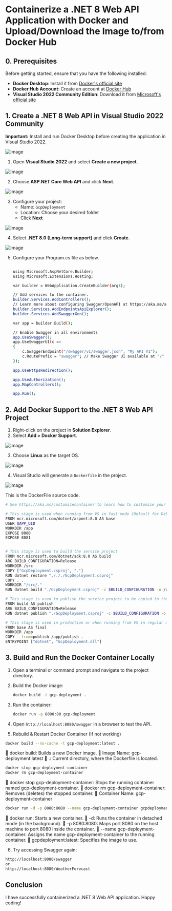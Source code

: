 # Containerize a .NET 8 Web API Application with Docker and Upload/Download the Image to/from Docker Hub

## 0. Prerequisites
Before getting started, ensure that you have the following installed:
- **Docker Desktop**: Install it from [Docker's official site](https://www.docker.com/products/docker-desktop/)
- **Docker Hub Account**: Create an account at [Docker Hub](https://hub.docker.com/)
- **Visual Studio 2022 Community Edition**: Download it from [Microsoft's official site](https://visualstudio.microsoft.com/)

## 1. Create a .NET 8 Web API in Visual Studio 2022 Community
**Important:** Install and run Docker Desktop before creating the application in Visual Studio 2022.

![image](https://github.com/user-attachments/assets/15cbb403-084b-4884-8a7d-1ccca714edb4)

1. Open **Visual Studio 2022** and select **Create a new project**.

![image](https://github.com/user-attachments/assets/6e0cdd02-92a4-4355-b3f2-3603ba07dfb4)

2. Choose **ASP.NET Core Web API** and click **Next**.

![image](https://github.com/user-attachments/assets/110d6241-b30b-4d1a-871c-0af4ee1a5275)

3. Configure your project:
   - Name: `GcpDeployment`
   - Location: Choose your desired folder
   - Click **Next**

![image](https://github.com/user-attachments/assets/3b48e3bc-dcd8-4d86-a178-4e138c37096c)

4. Select **.NET 8.0 (Long-term support)** and click **Create**.

![image](https://github.com/user-attachments/assets/fb624c02-ecc5-4b0e-8626-b4783eb3e644)
   
5. Configure your Program.cs file as below.

   ```sh
   
   using Microsoft.AspNetCore.Builder;
   using Microsoft.Extensions.Hosting;

   var builder = WebApplication.CreateBuilder(args);

   // Add services to the container.
   builder.Services.AddControllers();
   // Learn more about configuring Swagger/OpenAPI at https://aka.ms/aspnetcore/swashbuckle
   builder.Services.AddEndpointsApiExplorer();
   builder.Services.AddSwaggerGen();

   var app = builder.Build();

   // Enable Swagger in all environments
   app.UseSwagger();
   app.UseSwaggerUI(c =>
   {
       c.SwaggerEndpoint("/swagger/v1/swagger.json", "My API V1");
       c.RoutePrefix = "swagger"; // Make Swagger UI available at "/"
   });

   app.UseHttpsRedirection();

   app.UseAuthorization();
   app.MapControllers();

   app.Run();

   ```


## 2. Add Docker Support to the .NET 8 Web API Project
1. Right-click on the project in **Solution Explorer**.
2. Select **Add > Docker Support**.

![image](https://github.com/user-attachments/assets/4b33af54-e8be-4f9d-ace6-5057413e3416)
   
3. Choose **Linux** as the target OS.

![image](https://github.com/user-attachments/assets/3ef0517a-6b7a-424c-80d7-ceb9fdeadf0c)

4. Visual Studio will generate a `Dockerfile` in the project.

![image](https://github.com/user-attachments/assets/d230e998-e961-4d5b-b70c-b159ca580cd2)

This is the DockerFile source code.

```sh
# See https://aka.ms/customizecontainer to learn how to customize your debug container and how Visual Studio uses this Dockerfile to build your images for faster debugging.

# This stage is used when running from VS in fast mode (Default for Debug configuration)
FROM mcr.microsoft.com/dotnet/aspnet:8.0 AS base
USER $APP_UID
WORKDIR /app
EXPOSE 8080
EXPOSE 8081


# This stage is used to build the service project
FROM mcr.microsoft.com/dotnet/sdk:8.0 AS build
ARG BUILD_CONFIGURATION=Release
WORKDIR /src
COPY ["GcpDeployment.csproj", "."]
RUN dotnet restore "./././GcpDeployment.csproj"
COPY . .
WORKDIR "/src/."
RUN dotnet build "./GcpDeployment.csproj" -c $BUILD_CONFIGURATION -o /app/build

# This stage is used to publish the service project to be copied to the final stage
FROM build AS publish
ARG BUILD_CONFIGURATION=Release
RUN dotnet publish "./GcpDeployment.csproj" -c $BUILD_CONFIGURATION -o /app/publish /p:UseAppHost=false

# This stage is used in production or when running from VS in regular mode (Default when not using the Debug configuration)
FROM base AS final
WORKDIR /app
COPY --from=publish /app/publish .
ENTRYPOINT ["dotnet", "GcpDeployment.dll"]
```

## 3. Build and Run the Docker Container Locally
1. Open a terminal or command prompt and navigate to the project directory.
2. Build the Docker image:
   ```sh
   docker build -t gcp-deployment .
   ```
3. Run the container:
   ```sh
   docker run -p 8080:80 gcp-deployment
   ```
4. Open `http://localhost:8080/swagger` in a browser to test the API.

5. Rebuild & Restart Docker Container (If not working)

```sh
docker build --no-cache -t gcp-deployment:latest .
```

🔹 docker build: Builds a new Docker image.
🔹 Image Name: gcp-deployment:latest
🔹 .: Current directory, where the Dockerfile is located.

```sh
docker stop gcp-deployment-container
docker rm gcp-deployment-container
```

🔹 docker stop gcp-deployment-container: Stops the running container named gcp-deployment-container.
🔹 docker rm gcp-deployment-container: Removes (deletes) the stopped container.
🔹 Container Name: gcp-deployment-container

```sh
docker run -d -p 8080:8080 --name gcp-deployment-container gcpdeployment:latest
```

🔹 docker run: Starts a new container.
🔹 -d: Runs the container in detached mode (in the background).
🔹 -p 8080:8080: Maps port 8080 on the host machine to port 8080 inside the container.
🔹 --name gcp-deployment-container: Assigns the name gcp-deployment-container to the running container.
🔹 gcpdeployment:latest: Specifies the image to use.



6. Try accessing Swagger again:

```sh
http://localhost:8080/swagger
or
http://localhost:8080/WeatherForecast
```

## Conclusion
I have successfully containerized a .NET 8 Web API application. Happy coding!

